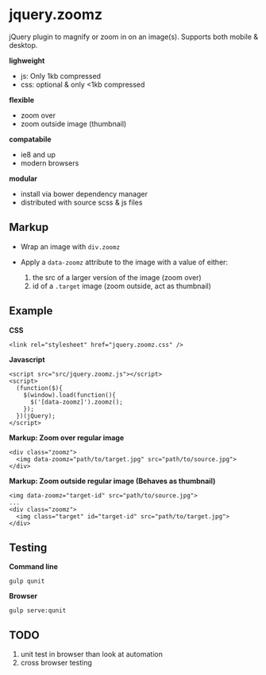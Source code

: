 # jquery.zoomz

jQuery plugin to magnify or zoom in on an image(s).
Supports both mobile & desktop.

**lighweight**

- js: Only 1kb compressed
- css: optional & only <1kb compressed

**flexible**

- zoom over
- zoom outside image (thumbnail)

**compatabile**

- ie8 and up
- modern browsers

**modular**

- install via bower dependency manager
- distributed with source scss & js files

## Markup

- Wrap an image with `div.zoomz`
- Apply a `data-zoomz` attribute to the image with a value of either:

  1. the src of a larger version of the image (zoom over)
  2. id of a `.target` image (zoom outside, act as thumbnail)

## Example

**CSS**

    <link rel="stylesheet" href="jquery.zoomz.css" />

**Javascript**

    <script src="src/jquery.zoomz.js"></script>
    <script>
      (function($){
        $(window).load(function(){
          $('[data-zoomz]').zoomz();
        });
      })(jQuery);
    </script>

**Markup: Zoom over regular image**

    <div class="zoomz">
      <img data-zoomz="path/to/target.jpg" src="path/to/source.jpg">
    </div>

**Markup: Zoom outside regular image (Behaves as thumbnail)**

    <img data-zoomz="target-id" src="path/to/source.jpg">
    ...
    <div class="zoomz">
      <img class="target" id="target-id" src="path/to/target.jpg">
    </div>

## Testing

**Command line**

    gulp qunit

**Browser**

    gulp serve:qunit

## TODO

1. unit test in browser than look at automation
2. cross browser testing